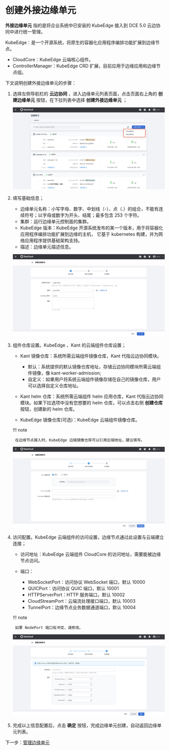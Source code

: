 # 创建外接边缘单元

**外接边缘单元** 指的是将企业系统中已安装的 KubeEdge 接入到 DCE 5.0 云边协同中进行统一管理。

KubeEdge：是一个开源系统，将原生的容器化应用程序编排功能扩展到边缘节点。

- CloudCore：KubeEdge 云端核心组件。
- ControllerManager：KubeEdge CRD 扩展，目前应用于边缘应用和边缘节点组。

下文说明创建外接边缘单元的步骤：

1. 选择左侧导航栏的 __云边协同__ ，进入边缘单元列表页面，点击页面右上角的 __创建边缘单元__ 按钮，在下拉列表中选择 __创建外接边缘单元__ ；

    ![创建专有边缘单元](../../images/create-edgeunit-01.png)

2. 填写基础信息；

    - 边缘单元名称：小写字母、数字、中划线（-）、点（.）的组合，不能有连续符号；以字母或数字为开头、结尾；最多包含 253 个字符。
    - 集群：运行边缘单元控制面的集群。
    - KubeEdge 版本：KubeEdge 开源系统发布的某一个版本，用于将容器化应用程序编排功能扩展到边缘的主机，
      它基于 kubernetes 构建，并为网络应用程序提供基础架构支持。

    <!--- 边缘组件副本数：云端边缘组件的副本数，确保云端节点故障时，边缘组件高可用。-->

    - 描述：边缘单元描述信息。

    ![基本信息](../../images/create-external-edgeunit-01.png)

3. 组件仓库设置。KubeEdge 、Kant 的云端组件仓库设置；

    - Kant 镜像仓库：系统所需云端组件镜像仓库，Kant 代指云边协同模块。
        - 默认：系统提供的默认镜像仓库地址，存储云边协同模块所需云端组件镜像，像 kant-worker-admission;
        - 自定义：如果用户将系统云端组件镜像存储在自己的镜像仓库，用户可以选择自定义仓库地址。

    - Kant helm 仓库：系统所需云端组件 helm 应用仓库，Kant 代指云边协同模块。如果下拉选项中没有您想要的 helm 仓库，可以点击右侧 __创建仓库__ 按钮，创建新的 helm 仓库。

    - KubeEdge 镜像仓库(可选)：KubeEdge 云端组件镜像仓库。

    !!! note

        在边缘节点接入时，KubeEdge 边端镜像仓库可以引用云端地址，建议填写。

    ![组件仓库设置](../../images/create-external-edgeunit-02.png)

4. 访问配置。KubeEdge 云端组件的访问设置，边缘节点通过此设置与云端建立连接；

    - 访问地址：KubeEdge 云端组件 CloudCore 的访问地址，需要能被边缘节点访问。

    - 端口：

        - WebSocketPort：访问协议 WebSocket 端口，默认 10000
        - QUICPort：访问协议 QUIC 端口，默认 10001
        - HTTPServerPort：HTTP 服务端口，默认 10002
        - CloudStreamPort：云端流处理接口端口，默认 10003
        - TunnelPort：边缘节点业务数据通道端口，默认 10004

    !!! note

        如果 NodePort 端口有冲突，请修改。

    ![访问配置](../../images/create-external-edgeunit-03.png)

5. 完成以上信息配置后，点击 __确定__ 按钮，完成边缘单元创建，自动返回边缘单元列表。

下一步：[管理边缘单元](./manage-unit.md)
